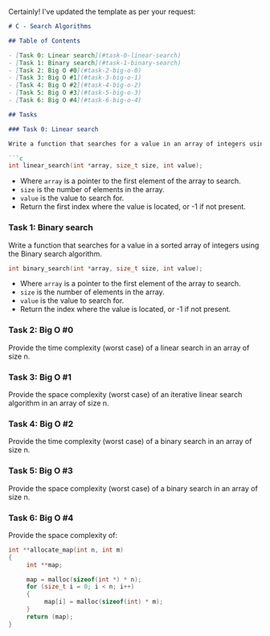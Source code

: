 Certainly! I've updated the template as per your request:

```markdown
# C - Search Algorithms

## Table of Contents

- [Task 0: Linear search](#task-0-linear-search)
- [Task 1: Binary search](#task-1-binary-search)
- [Task 2: Big O #0](#task-2-big-o-0)
- [Task 3: Big O #1](#task-3-big-o-1)
- [Task 4: Big O #2](#task-4-big-o-2)
- [Task 5: Big O #3](#task-5-big-o-3)
- [Task 6: Big O #4](#task-6-big-o-4)

## Tasks

### Task 0: Linear search

Write a function that searches for a value in an array of integers using the Linear search algorithm.

```c
int linear_search(int *array, size_t size, int value);
```

- Where `array` is a pointer to the first element of the array to search.
- `size` is the number of elements in the array.
- `value` is the value to search for.
- Return the first index where the value is located, or -1 if not present.

### Task 1: Binary search

Write a function that searches for a value in a sorted array of integers using the Binary search algorithm.

```c
int binary_search(int *array, size_t size, int value);
```

- Where `array` is a pointer to the first element of the array to search.
- `size` is the number of elements in the array.
- `value` is the value to search for.
- Return the index where the value is located, or -1 if not present.

### Task 2: Big O #0

Provide the time complexity (worst case) of a linear search in an array of size n.

### Task 3: Big O #1

Provide the space complexity (worst case) of an iterative linear search algorithm in an array of size n.

### Task 4: Big O #2

Provide the time complexity (worst case) of a binary search in an array of size n.

### Task 5: Big O #3

Provide the space complexity (worst case) of a binary search in an array of size n.

### Task 6: Big O #4

Provide the space complexity of:

```c
int **allocate_map(int n, int m)
{
     int **map;

     map = malloc(sizeof(int *) * n);
     for (size_t i = 0; i < n; i++)
     {
          map[i] = malloc(sizeof(int) * m);
     }
     return (map);
}
```
